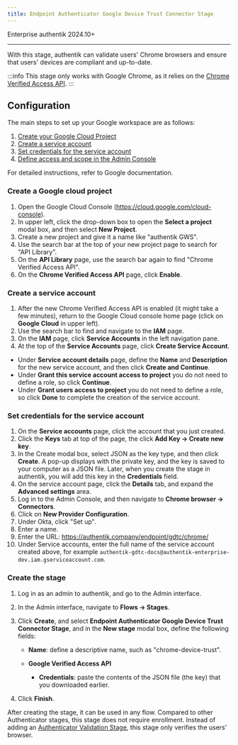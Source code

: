 ```yaml
---
title: Endpoint Authenticator Google Device Trust Connector Stage
---
```


<span class="badge badge--primary">Enterprise</span>
<span class="badge badge--version">authentik 2024.10+</span>

---

With this stage, authentik can validate users' Chrome browsers and ensure that users' devices are compliant and up-to-date.

:::info
This stage only works with Google Chrome, as it relies on the [Chrome Verified Access API](https://developers.google.com/chrome/verified-access).
:::

## Configuration

The main steps to set up your Google workspace are as follows:

1. [Create your Google Cloud Project](#create-a-google-cloud-project)
2. [Create a service account](#create-a-service-account)
3. [Set credentials for the service account](#set-credentials-for-the-service-account)
4. [Define access and scope in the Admin Console](#set-credentials-for-the-service-account)

For detailed instructions, refer to Google documentation.

### Create a Google cloud project

1. Open the Google Cloud Console (https://cloud.google.com/cloud-console).
2. In upper left, click the drop-down box to open the **Select a project** modal box, and then select **New Project**.
3. Create a new project and give it a name like "authentik GWS".
4. Use the search bar at the top of your new project page to search for "API Library".
5. On the **API Library** page, use the search bar again to find "Chrome Verified Access API".
6. On the **Chrome Verified Access API** page, click **Enable**.

### Create a service account

1. After the new Chrome Verified Access API is enabled (it might take a few minutes), return to the Google Cloud console home page (click on **Google Cloud** in upper left).
2. Use the search bar to find and navigate to the **IAM** page.
3. On the **IAM** page, click **Service Accounts** in the left navigation pane.
4. At the top of the **Service Accounts** page, click **Create Service Account**.

-   Under **Service account details** page, define the **Name** and **Description** for the new service account, and then click **Create and Continue**.
-   Under **Grant this service account access to project** you do not need to define a role, so click **Continue**.
-   Under **Grant users access to project** you do not need to define a role, so click **Done** to complete the creation of the service account.

### Set credentials for the service account

1. On the **Service accounts** page, click the account that you just created.
2. Click the **Keys** tab at top of the page, the click **Add Key -> Create new key**.
3. In the Create modal box, select JSON as the key type, and then click **Create**.
   A pop-up displays with the private key, and the key is saved to your computer as a JSON file.
   Later, when you create the stage in authentik, you will add this key in the **Credentials** field.
4. On the service account page, click the **Details** tab, and expand the **Advanced settings** area.
5. Log in to the Admin Console, and then navigate to **Chrome browser -> Connectors**.
6. Click on **New Provider Configuration**.
7. Under Okta, click "Set up".
8. Enter a name.
9. Enter the URL: https://authentik.company/endpoint/gdtc/chrome/
10. Under Service accounts, enter the full name of the service account created above, for example `authentik-gdtc-docs@authentik-enterprise-dev.iam.gserviceaccount.com`.

### Create the stage

1. Log in as an admin to authentik, and go to the Admin interface.

2. In the Admin interface, navigate to **Flows -> Stages**.

3. Click **Create**, and select **Endpoint Authenticator Google Device Trust Connector Stage**, and in the **New stage** modal box, define the following fields:

    - **Name**: define a descriptive name, such as "chrome-device-trust".

    - **Google Verified Access API**

        - **Credentials**: paste the contents of the JSON file (the key) that you downloaded earlier.

4. Click **Finish**.

After creating the stage, it can be used in any flow. Compared to other Authenticator stages, this stage does not require enrollment. Instead of adding an [Authenticator Validation Stage](../authenticator_validate/index.md), this stage only verifies the users' browser.
